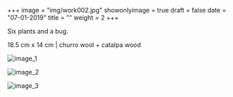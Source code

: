 +++
image = "img/work002.jpg"
showonlyimage = true
draft = false
date = "07-01-2019"
title = ""
weight = 2
+++

Six plants and a bug.

18.5 cm x 14 cm | churro wool + catalpa wood 

![image_1][1]

![image_2][2]

![image_3][3]


[1]: /img/work_2/image_1.jpg
[2]: /img/work_2/image_2.jpg
[3]: /img/work_2/image_3.jpg
